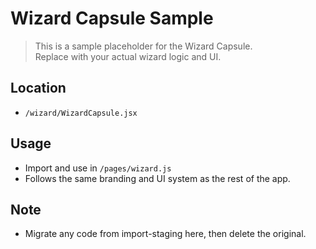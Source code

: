 # Wizard Capsule Sample

> This is a sample placeholder for the Wizard Capsule.  
> Replace with your actual wizard logic and UI.

## Location
- `/wizard/WizardCapsule.jsx`

## Usage
- Import and use in `/pages/wizard.js`
- Follows the same branding and UI system as the rest of the app.

## Note
- Migrate any code from import-staging here, then delete the original.